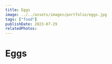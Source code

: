 ```yaml
---
title: Eggs
image: ../../assets/images/portfolio/eggs.jpg
tags: ["food"]
publishDate: 2023-07-29
relatedPhotos:
---
```

# Eggs
